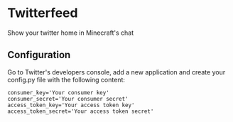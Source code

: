 # Twitterfeed
Show your twitter home in Minecraft's chat

## Configuration
Go to Twitter's developers console, add a new application and create your config.py file with the following content:

    consumer_key='Your consumer key'
    consumer_secret='Your consumer secret'
    access_token_key='Your access token key'
    access_token_secret='Your access token secret'
